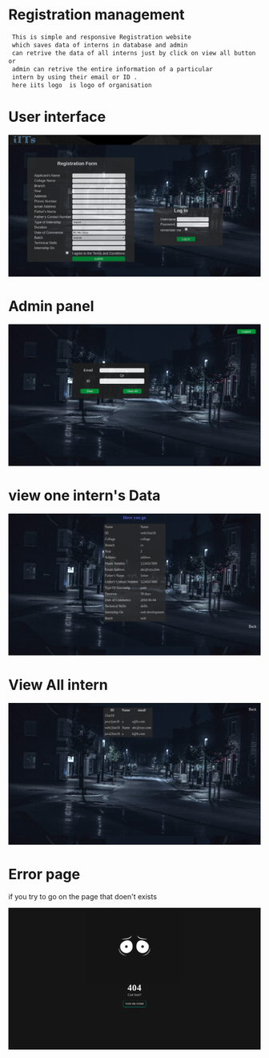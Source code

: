 # Registration management
     This is simple and responsive Registration website   
     which saves data of interns in database and admin
     can retrive the data of all interns just by click on view all button or  
     admin can retrive the entire information of a particular  
     intern by using their email or ID .
     here iits logo  is logo of organisation 

# User interface

![Alt text](log.png?raw=true "UI")

# Admin panel

![Alt text](dash.png?raw=true "Admin")

# view one intern's Data

![Alt text](view.png?raw=true "UI")

# View All intern

![Alt text](all.png?raw=true "UI")

# Error page

if you try to go on the page that doen't exists

![Alt text](error.png?raw=true "UI")
